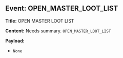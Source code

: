 ## Event: OPEN_MASTER_LOOT_LIST

**Title:** OPEN MASTER LOOT LIST

**Content:**
Needs summary.
`OPEN_MASTER_LOOT_LIST`

**Payload:**
- `None`